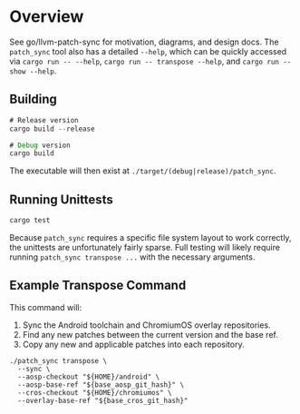 # Overview

See go/llvm-patch-sync for motivation, diagrams, and design docs. The
`patch_sync` tool also has a detailed `--help`, which can be quickly
accessed via `cargo run -- --help`, `cargo run -- transpose --help`,
and `cargo run -- show --help`.

## Building

```rs
# Release version
cargo build --release

# Debug version
cargo build
```

The executable will then exist at `./target/(debug|release)/patch_sync`.

## Running Unittests

```rs
cargo test
```

Because `patch_sync` requires a specific file system layout to work correctly,
the unittests are unfortunately fairly sparse. Full testing will likely require
running `patch_sync transpose ...` with the necessary arguments.

## Example Transpose Command

This command will:

1. Sync the Android toolchain and ChromiumOS overlay repositories.
2. Find any new patches between the current version and the base ref.
3. Copy any new and applicable patches into each repository.

```
./patch_sync transpose \
  --sync \
  --aosp-checkout "${HOME}/android" \
  --aosp-base-ref "${base_aosp_git_hash}" \
  --cros-checkout "${HOME}/chromiumos" \
  --overlay-base-ref "${base_cros_git_hash}"
```
